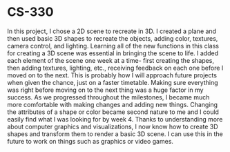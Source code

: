 # CS-330

In this project, I chose a 2D scene to recreate in 3D. I created a plane and then used basic 3D shapes to recreate the objects, adding color, textures, camera control, and lighting. Learning all of the new functions in this class for creating a 3D scene was essential in bringing the scene to life. I added each element of the scene one week at a time- first creating the shapes, then adding textures, lighting, etc., receiving feedback on each one before I moved on to the next. This is probably how I will approach future projects when given the chance, just on a faster timetable. Making sure everything was right before moving on to the next thing was a huge factor in my success. As we progressed throughout the milestones, I became much more comfortable with making changes and adding new things. Changing the attributes of a shape or color became second nature to me and I could easily find what I was looking for by week 4. Thanks to understanding more about computer graphics and visualizations, I now know how to create 3D shapes and transform them to render a basic 3D scene. I can use this in the future to work on things such as graphics or video games.

